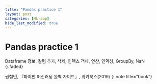 ```yaml
---
title: "Pandas practice 1"
layout: post
categories: [ML-app]
hide_last_modified: true
---
```


# Pandas practice 1

Dataframe 정보, 칼럼 추가, 삭제, 인덱스 객체, 연산, 인덱싱, GroupBy, NaN
{:.faded}

<script src="https://gist.github.com/ownit4137/53c8749e8300ec211f3672f482624f6a.js"></script>

권철민, 『파이썬 머신러닝 완벽 가이드』, 위키북스(2019)
{:.note title="book"}